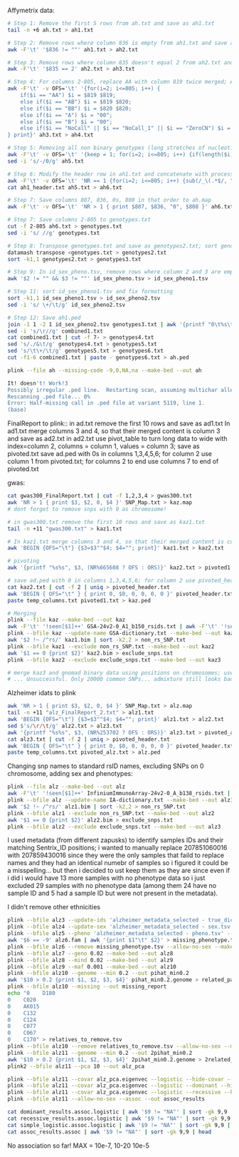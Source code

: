 Affymetrix data:
```bash
# Step 1: Remove the first 5 rows from ah.txt and save as ah1.txt
tail -n +6 ah.txt > ah1.txt

# Step 2: Remove rows where column 836 is empty from ah1.txt and save as ah2.txt
awk -F'\t' '$836 != ""' ah1.txt > ah2.txt

# Step 3: Remove rows where column 835 doesn't equal 2 from ah2.txt and save as ah3.txt (except row 1)
awk -F'\t' '$835 == 2' ah2.txt > ah3.txt

# Step 4: For columns 2-805, replace AA with column 819 twice merged; AB with columns 819 and 820 merged; BB with column 820 twice merged; A with column 819 merged with 0; B with column 820 merged with 0 and "NoCall", NoCall_1" and "ZeroCN" with "0", save as ah4.txt
awk -F'\t' -v OFS='\t' '{for(i=2; i<=805; i++) {
    if($i == "AA") $i = $819 $819;
    else if($i == "AB") $i = $819 $820;
    else if($i == "BB") $i = $820 $820;
    else if($i == "A") $i = "00";
    else if($i == "B") $i = "00";
    else if($i == "NoCall" || $i == "NoCall_1" || $i == "ZeroCN") $i = "00";
} print}' ah3.txt > ah4.txt

# Step 5: Removing all non binary genotypes (long stretches of nucleotides identified earelier)
awk -F'\t' -v OFS='\t' '{keep = 1; for(i=2; i<=805; i++) {if(length($i) > 2) {keep = 0; break;}} if(keep) print}' ah4.txt > ah5.txt
sed -i 's/-/0/g' ah5.txt

# Step 6: Modify the header row in ah1.txt and concatenate with processed data without header
awk -F'\t' -v OFS='\t' 'NR == 1 {for(i=2; i<=805; i++) {sub(/_\(.*$/, "", $i); sub(/AH/, "", $i);} print}' ah1.txt > ah1_header.txt
cat ah1_header.txt ah5.txt > ah6.txt

# Step 7: Save columns 807, 836, 0s, 808 in that order to ah.map
awk -F'\t' -v OFS='\t' 'NR > 1 { print $807, $836, "0", $808 }' ah6.txt > ah.map

# Step 7: Save columns 2-805 to genotypes.txt
cut -f 2-805 ah6.txt > genotypes.txt
sed -i 's/ //g' genotypes.txt 

# Step 8: Transpose genotypes.txt and save as genotypes2.txt; sort genotypes2.txt
datamash transpose <genotypes.txt > genotypes2.txt
sort -k1,1 genotypes2.txt > genotypes3.txt

# Step 9: In id_sex_pheno.tsv, remove rows where column 2 and 3 are empty and save as id_sex_pheno1.tsv
awk '$2 != "" && $3 != ""' id_sex_pheno.tsv > id_sex_pheno1.tsv

# Step 11: sort id_sex_pheno1.tsv and fix formatting
sort -k1,1 id_sex_pheno1.tsv > id_sex_pheno2.tsv
sed -i 's/ \+/\t/g' id_sex_pheno2.tsv

# Step 12: Save ah1.ped
join -1 1 -2 1 id_sex_pheno2.tsv genotypes3.txt | awk '{printf "0\t%s\t0\t0\t", $1; for (i=2; i<=NF; i++) printf "%s\t", $i; printf "\n"}' > combined1.txt
sed -i 's/\r//g' combined1.txt
cat combined1.txt | cut -f 7- > genotypes4.txt
sed 's/./&\t/g' genotypes4.txt > genotypes5.txt
sed 's/\t\+/\t/g' genotypes5.txt > genotypes6.txt
cut -f1-6 combined1.txt | paste - genotypes6.txt > ah.ped

plink --file ah --missing-code -9,0,NA,na --make-bed --out ah

It! doesn't! Work!3
Possibly irregular .ped line.  Restarting scan, assuming multichar alleles.
Rescanning .ped file... 0%
Error: Half-missing call in .ped file at variant 5119, line 1.
(base) 
```







FinalReport to plink::
in ad.txt remove the first 10 rows and save as ad1.txt
In ad1.txt merge columns 3 and 4, so that their merged content is column 3 and save as ad2.txt
in ad2.txt use pivot_table to turn long data to wide with index=column 2, columns = column 1, values = column 3; save as pivoted.txt
save ad.ped with 0s in columns 1,3,4,5,6; for column 2 use column 1 from pivoted.txt; for columns 2 to end use columns 7 to end of pivoted.txt

gwas:
```bash
cat gwas300_FinalReport.txt | cut -f 1,2,3,4 > gwas300.txt
awk 'NR > 1 { print $3, $2, 0, $4 }' SNP_Map.txt > kaz.map
# dont forget to remove snps with 0 as chromosome!

# in gwas300.txt remove the first 10 rows and save as kaz1.txt
tail -n +11 "gwas300.txt" > kaz1.txt

# In kaz1.txt merge columns 3 and 4, so that their merged content is column 3 and save as kaz2.txt
awk 'BEGIN {OFS="\t"} {$3=$3""$4; $4=""; print}' kaz1.txt > kaz2.txt

# pivoting
awk '{printf "%s%s", $3, (NR%665608 ? OFS : ORS)}' kaz2.txt > pivoted1.txt

# save ad.ped with 0 in columns 1,3,4,5,6; for column 2 use pivoted_header.txt; for columns 2 to end use all columns from pivoted1.txt
cat kaz2.txt | cut -f 2 | uniq > pivoted_header.txt
awk 'BEGIN { OFS="\t" } { print 0, $0, 0, 0, 0, 0 }' pivoted_header.txt > temp_columns.txt
paste temp_columns.txt pivoted1.txt > kaz.ped

# Merging
plink --file kaz --make-bed --out kaz
awk -F'\t' '!seen[$1]++' GSA-24v2-0_A1_b150_rsids.txt | awk -F'\t' '!seen[$2]++' | awk -F'\t' '$2 !~ /,/' > GSA-dictionary.txt
plink --bfile kaz --update-name GSA-dictionary.txt --make-bed --out kaz1
awk '$2 !~ /^rs/' kaz1.bim | sort -k2,2 > non_rs_SNP.txt
plink --bfile kaz1 --exclude non_rs_SNP.txt --make-bed --out kaz2
awk '$1 == 0 {print $2}' kaz2.bim > exclude_snps.txt
plink --bfile kaz2 --exclude exclude_snps.txt --make-bed --out kaz3

# merge kaz3 and gnomad binary data using positions on chromosomes; use names from kaz3; save merged dataset as merged binary dataset (script available in gnomad.md)
# ... Unsuccessful. Only 20000 common SNPs... admixture still looks bad
```

Alzheimer idats to plink
```bash
awk 'NR > 1 { print $3, $2, 0, $4 }' SNP_Map.txt > alz.map
tail -n +11 "alz_FinalReport_2.txt" > alz1.txt
awk 'BEGIN {OFS="\t"} {$3=$3""$4; $4=""; print}' alz1.txt > alz2.txt
sed $'s/\r/\t/g' alz2.txt > alz3.txt
awk '{printf "%s%s", $3, (NR%253702 ? OFS : ORS)}' alz3.txt > pivoted_alz.txt
cat alz3.txt | cut -f 2 | uniq > pivoted_header.txt
awk 'BEGIN { OFS="\t" } { print 0, $0, 0, 0, 0, 0 }' pivoted_header.txt > temp_columns.txt
paste temp_columns.txt pivoted_alz.txt > alz.ped
```

Changing snp names to standard rsID names, excluding SNPs on 0 chromosome, adding sex and phenotypes:
```bash
plink --file alz --make-bed --out alz
awk -F'\t' '!seen[$1]++' InfiniumImmunoArray-24v2-0_A_b138_rsids.txt | awk -F'\t' '!seen[$2]++' | awk -F'\t' '$2 !~ /,/' > IA-dictionary.txt
plink --bfile alz --update-name IA-dictionary.txt --make-bed --out alz1
awk '$2 !~ /^rs/' alz1.bim | sort -k2,2 > non_rs_SNP.txt
plink --bfile alz1 --exclude non_rs_SNP.txt --make-bed --out alz2
awk '$1 == 0 {print $2}' alz2.bim > exclude_snps.txt
plink --bfile alz2 --exclude exclude_snps.txt --make-bed --out alz3
```

I used metadata (from different zapusks) to identify samples IDs and their matching Sentrix_ID positions; 
i wanted to manually replace 207851060016 with 207859430016 since they were the only samples that faild to replace names and they had an identical numebr of samples so i figured it could be a misspelling... but then i decided to ust keep them as they are since even if i did i would have 13 more samples with no phenotype data so i just excluded 29 samples with no phenotype data (among them 24 have no sample ID and 5 had a sample ID but were not present in the metadata).

I didn't remove other ethnicities 

```bash
plink --bfile alz3 --update-ids 'alzheimer_metadata_selected - true_dict.tsv' --make-bed --out alz4
plink --bfile alz4 --update-sex 'alzheimer_metadata_selected - sex.tsv' --make-bed --out alz5
plink --bfile alz5 --pheno 'alzheimer_metadata_selected - pheno.tsv' --make-bed --out alz6
awk '$6 == -9' alz6.fam | awk '{print $1"\t" $2}' > missing_phenotype.tsv
plink --bfile alz6 --remove missing_phenotype.tsv --allow-no-sex --make-bed --out alz7
plink --bfile alz7 --geno 0.02 --make-bed --out alz8
plink --bfile alz8 --mind 0.02 --make-bed --out alz9
plink --bfile alz9 --maf 0.001 --make-bed --out alz10
plink --bfile alz10 --genome --min 0.2 --out pihat_min0.2
awk '$10 > 0.2 {print $1, $2, $3, $4}' pihat_min0.2.genome > related_pairs.txt
plink --bfile alz10 --missing --out missing_report
echo "0    D180
0    C020
0    AK015
0    C132
0    C124
0    C077
0    C067
0    C170" > relatives_to_remove.tsv
plink --bfile alz10 --remove relatives_to_remove.tsv --allow-no-sex --make-bed --out alz11
plink --bfile alz11 --genome --min 0.2 --out 2pihat_min0.2
awk '$10 > 0.2 {print $1, $2, $3, $4}' 2pihat_min0.2.genome > 2related_pairs.txt
plink2 --bfile alz11 --pca 10 --out alz_pca
```

```bash
plink --bfile alz11 --covar alz_pca.eigenvec --logistic --hide-covar --thread-num 8 --out simple_logistic
plink --bfile alz11 --covar alz_pca.eigenvec --logistic --dominant --hide-covar --out dominant_results
plink --bfile alz11 --covar alz_pca.eigenvec --logistic --recessive --hide-covar --out recessive_results
plink --bfile alz11 --allow-no-sex --assoc --out assoc_results
```

```bash
cat dominant_results.assoc.logistic | awk '$9 != "NA"' | sort -gk 9,9 | head 
cat recessive_results.assoc.logistic | awk '$9 != "NA"' | sort -gk 9,9 | head 
cat simple_logistic.assoc.logistic | awk '$9 != "NA"' | sort -gk 9,9 | head 
cat assoc_results.assoc | awk '$9 != "NA"' | sort -gk 9,9 | head 
```
No association so far! MAX = 10e-7, 10-20 10e-5
